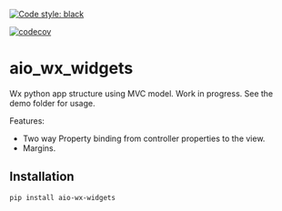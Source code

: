 [![Code style: black](https://img.shields.io/badge/code%20style-black-000000.svg)](https://github.com/psf/black)

[![codecov](https://codecov.io/gh/sander76/aio_wx_widgets/branch/master/graph/badge.svg)](https://codecov.io/gh/sander76/aio_wx_widgets)


# aio_wx_widgets

Wx python app structure using MVC model. Work in progress.
See the demo folder for usage.

Features:

- Two way Property binding from controller properties to the view.
- Margins.

## Installation

`pip install aio-wx-widgets`
